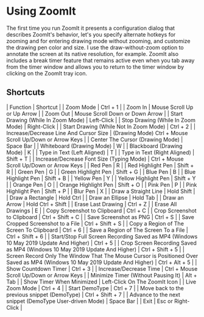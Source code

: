 # Using ZoomIt
The first time you run ZoomIt it presents a configuration dialog that describes ZoomIt's behavior, let's you specify alternate hotkeys for zooming and for entering drawing mode without zooming, and customize the drawing pen color and size. I use the draw-without-zoom option to annotate the screen at its native resolution, for example. ZoomIt also includes a break timer feature that remains active even when you tab away from the timer window and allows you to return to the timer window by clicking on the ZoomIt tray icon.
## Shortcuts
| Function |	Shortcut |
| Zoom Mode	| Ctrl + 1 |
| Zoom In	| Mouse Scroll Up or Up Arrow |
| Zoom Out	| Mouse Scroll Down or Down Arrow |
| Start Drawing (While In Zoom Mode)	| Left-Click |
| Stop Drawing (While In Zoom Mode)	| Right-Click |
| Start Drawing (While Not In Zoom Mode)	| Ctrl + 2 |
| Increase/Decrease Line And Cursor Size | (Drawing Mode)	Ctrl + Mouse Scroll Up/Down or Arrow Keys |
| Center The Cursor (Drawing Mode)	| Space Bar |
| Whiteboard (Drawing Mode)	| W |
| Blackboard (Drawing Mode)	| K |
| Type in Text (Left Aligned)	| T |
| Type in Text (Right Aligned)	| Shift + T |
| Increase/Decrease Font Size (Typing Mode)	| Ctrl + Mouse Scroll Up/Down or Arrow Keys |
| Red Pen	| R |
| Red Highlight Pen	| Shift + R |
| Green Pen	| G |
| Green Highlight Pen	| Shift + G |
| Blue Pen	| B |
| Blue Highlight Pen	| Shift + B |
| Yellow Pen	| Y |
| Yellow Highlight Pen	| Shift + Y |
| Orange Pen	| O |
| Orange Highlight Pen	| Shift + O |
| Pink Pen	| P |
| Pink Highlight Pen	| Shift + P |
| Blur Pen	| X |
| Draw a Straight Line	| Hold Shift |
| Draw a Rectangle	| Hold Ctrl |
| Draw an Ellipse	| Hold Tab |
| Draw an Arrow	| Hold Ctrl + Shift |
| Erase Last Drawing	| Ctrl + Z |
| Erase All Drawings	| E |
| Copy Screenshot to Clipboard	| Ctrl + C |
| Crop Screenshot to Clipboard	| Ctrl + Shift + C |
| Save Screenshot as PNG	| Ctrl + S |
| Save Cropped Screenshot to a File	| Ctrl + Shift + S |
| Copy a Region of The Screen To Clipboard	| Ctrl + 6 |
| Save a Region of The Screen To a File	| Ctrl + Shift + 6 |
| Start/Stop Full Screen Recording Saved as MP4 (Windows 10 May 2019 Update And Higher)	| Ctrl + 5 |
| Crop Screen Recording Saved as MP4 (Windows 10 May 2019 Update And Higher)	| Ctrl + Shift + 5 |
| Screen Record Only The Window That The Mouse Cursor is Positioned Over Saved as MP4 (Windows 10 May 2019 Update And Higher)	| Ctrl + Alt + 5 |
| Show Countdown Timer	| Ctrl + 3 |
| Increase/Decrease Time	| Ctrl + Mouse Scroll Up/Down or Arrow Keys |
| Minimize Timer (Without Pausing It)	| Alt + Tab |
| Show Timer When Minimized	| Left-Click On The ZoomIt Icon |
| Live Zoom Mode	| Ctrl + 4 |
| Start DemoType	| Ctrl + 7 |
| Move back to the previous snippet (DemoType)	| Ctrl + Shift + 7 |
| Advance to the next snippet (DemoType User-driven Mode)	| Space Bar |
| Exit	| Esc or Right-Click |
